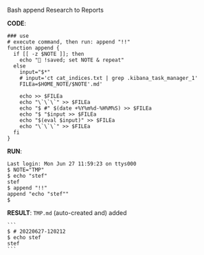 
Bash append Research to Reports

**CODE**:
```
### use
# execute command, then run: append "!!"
function append {
  if [[ -z $NOTE ]]; then
    echo "🦖 !saved; set NOTE & repeat"
  else
    input="$*"
    # input='ct cat_indices.txt | grep .kibana_task_manager_1'
    FILEa=$HOME_NOTE/$NOTE'.md'

    echo >> $FILEa
    echo "\`\`\`" >> $FILEa
    echo "$ #" $(date +%Y%m%d-%H%M%S) >> $FILEa
    echo "$ "$input >> $FILEa
    echo "$(eval $input)" >> $FILEa
    echo "\`\`\`" >> $FILEa
  fi
}
```

**RUN**:

```
Last login: Mon Jun 27 11:59:23 on ttys000
$ NOTE="TMP"
$ echo "stef"
stef
$ append "!!"
append "echo "stef""
$
```

**RESULT**: 
`TMP.md` (auto-created and) added
`````````
```
$ # 20220627-120212
$ echo stef
stef
```
`````````